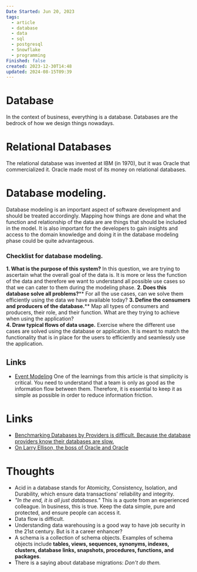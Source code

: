 ```yaml
---
Date Started: Jun 20, 2023
tags:
  - article
  - database
  - data
  - sql
  - postgresql
  - Snowflake
  - programming
Finished: false
created: 2023-12-30T14:48
updated: 2024-08-15T09:39
---
```

# Database

In the context of business, everything is a database. Databases are the bedrock of how we design things nowadays. 

# Relational Databases

The relational database was invented at IBM (in 1970), but it was Oracle that commercialized it. Oracle made most of its money on relational databases. 






# Database modeling. 

Database modeling is an important aspect of software development and should be treated accordingly. Mapping how things are done and what the function and relationship of the data are are things that should be included in the model. It is also important for the developers to gain insights and access to the domain knowledge and doing it in the database modeling phase could be quite advantageous. 

### Checklist for database modeling. 
**1. What is the purpose of this system?** 
	In this question, we are trying to ascertain what the overall goal of the data is. It is more or less the function of the data and therefore we want to understand all possible use cases so that we can cater to them during the modeling phase. 
**2. Does this database solve all problems?****
   For all the use cases, can we solve them efficiently using the data we have available today?
**3. Define the consumers and producers of the database.**** 
	Map all types of consumers and producers, their role, and their function. What are they trying to achieve when using the application?  
**4. Draw typical flows of data usage.** 
	Exercise where the different use cases are solved using the database or application. It is meant to match the functionality that is in place for the users to efficiently and seamlessly use the application. 

## Links
- [Event Modeling](https://eventmodeling.org/posts/what-is-event-modeling/)  One of the learnings from this article is that simplicity is critical. You need to understand that a team is only as good as the information flow between them. Therefore, it is essential to keep it as simple as possible in order to reduce information friction. 

# Links
- [Benchmarking Databases by Providers is difficult. Because the database providers know their databases are slow.](https://danluu.com/anon-benchmark/)
- [On Larry Ellison, the boss of Oracle and Oracle](https://news.ycombinator.com/item?id=5170246)
# Thoughts 
- Acid in a database stands for Atomicity, Consistency, Isolation, and Durability, which ensure data transactions' reliability and integrity.
- *"In the end, it is all just databases."* This is a quote from an experienced colleague. In business, this is true. Keep the data simple, pure and protected, and ensure people can access it. 
- Data flow is difficult.
- Understanding data warehousing is a good way to have job security in the 21st century. But is it a career enhancer?
- A schema is a collection of schema objects. Examples of schema objects include **tables, views, sequences, synonyms, indexes, clusters, database links, snapshots, procedures, functions, and packages**.
- There is a saying about database migrations: *Don't do them.* 



